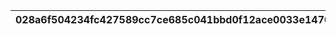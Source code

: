 |028a6f504234fc427589cc7ce685c041bbd0f12ace0033e1470ab9a73b1d11ee|36819684e026170cabdcc93144d161bb241fd069c5a996e98a247b3aac9cc22c|dbc37a45af98afda8c1e82028a6f20be89743510c6f77b2ef96402e81efa9a81|c64749c1e245b88460bc27b0c9e0c749928b1fca9b1990aee589c2146a4c165d|3263f30808c0187dd10510f2faee741ff8fdca2bfa6afd5111a533849679214c|e5206fe1733d86bac27fd05ca362bc54c6946a9a80f3b4297649dc9883d151c8|83d5a63cfd4732cda4c99a6701ef449d96eb1d71a926bd892460a31470066e9d|52dfb70b5922dc7f8799a123e6328342dc52e33c849922c9503ad12c2cfdc70e|d5acee57a2653bcf4109c222ed222580d0f1bcf4daf8d79005b881e3892491cd|f29bd6a20e751744dea4aeddada76984be5d292f7db37cd91590ca00b0586b60|8e119797fa3ab919766b59febcf440632cc4d892f38db1b3caac24b44c613e2d|
| --- | --- | --- | --- | --- | --- | --- | --- | --- | --- | --- |